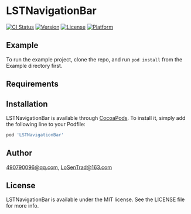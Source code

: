 # LSTNavigationBar

[![CI Status](https://img.shields.io/travis/490790096@qq.com/LSTNavigationBar.svg?style=flat)](https://travis-ci.org/490790096@qq.com/LSTNavigationBar)
[![Version](https://img.shields.io/cocoapods/v/LSTNavigationBar.svg?style=flat)](https://cocoapods.org/pods/LSTNavigationBar)
[![License](https://img.shields.io/cocoapods/l/LSTNavigationBar.svg?style=flat)](https://cocoapods.org/pods/LSTNavigationBar)
[![Platform](https://img.shields.io/cocoapods/p/LSTNavigationBar.svg?style=flat)](https://cocoapods.org/pods/LSTNavigationBar)

## Example

To run the example project, clone the repo, and run `pod install` from the Example directory first.

## Requirements

## Installation

LSTNavigationBar is available through [CocoaPods](https://cocoapods.org). To install
it, simply add the following line to your Podfile:

```ruby
pod 'LSTNavigationBar'
```

## Author

490790096@qq.com, LoSenTrad@163.com

## License



LSTNavigationBar is available under the MIT license. See the LICENSE file for more info.
